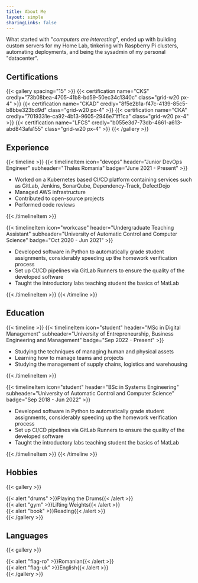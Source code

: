 ```yaml
---
title: About Me
layout: simple
sharingLinks: false
---
```


What started with "*computers are interesting*", ended up with building custom servers for my Home Lab, tinkering with Raspberry Pi clusters, automating deployments, and being the sysadmin of my personal "datacenter".

## Certifications

{{< gallery spacing="15" >}}
  {{< certification name="CKS" credly="73b08bea-4705-41b8-bd59-50ec34c1340c" class="grid-w20 px-4" >}}
  {{< certification name="CKAD" credly="8f5e2b1a-f47c-4139-85c5-b8bbe323bd9d" class="grid-w20 px-4" >}}
  {{< certification name="CKA" credly="7019331e-ca92-4b13-9605-2946e71ff1ca" class="grid-w20 px-4" >}}
  {{< certification name="LFCS" credly="b055e3d7-73db-4661-a613-abd843afa155" class="grid-w20 px-4" >}}
{{< /gallery >}}

## Experience

{{< timeline >}}
  {{< timelineItem icon="devops" header="Junior DevOps Engineer" subheader="Thales Romania" badge="June 2021 - Present" >}}
    <ul>
      <li>Worked on a Kubernetes based CI/CD platform containing services such as GitLab, Jenkins, SonarQube, Dependency-Track, DefectDojo</li>
      <li>Managed AWS infrastructure</li>
      <li>Contributed to open-source projects</li>
      <li>Performed code reviews</li>
    </ul>
  {{< /timelineItem >}}

  {{< timelineItem icon="workcase" header="Undergraduate Teaching Assistant" subheader="University of Automatic Control and Computer Science" badge="Oct 2020 - Jun 2021" >}}
    <ul>
      <li>Developed software in Python to automatically grade student assignments, considerably speeding up the homework verification process</li>
      <li>Set up CI/CD pipelines via GitLab Runners to ensure the quality of the developed software</li>
      <li>Taught the introductory labs teaching student the basics of MatLab</li>
    </ul>
  {{< /timelineItem >}}
{{< /timeline >}}

## Education

{{< timeline >}}
  {{< timelineItem icon="student" header="MSc in Digital Management" subheader="University of Entrepreneurship, Business Engineering and Management" badge="Sep 2022 - Present" >}}
    <ul>
      <li>Studying the techniques of managing human and physical assets</li>
      <li>Learning how to manage teams and projects</li>
      <li>Studying the management of supply chains, logistics and warehousing</li>
    </ul>
  {{< /timelineItem >}}

  {{< timelineItem icon="student" header="BSc in Systems Engineering" subheader="University of Automatic Control and Computer Science" badge="Sep 2018 - Jun 2022" >}}
    <ul>
      <li>Developed software in Python to automatically grade student assignments, considerably speeding up the homework verification process</li>
      <li>Set up CI/CD pipelines via GitLab Runners to ensure the quality of the developed software</li>
      <li>Taught the introductory labs teaching student the basics of MatLab</li>
    </ul>
  {{< /timelineItem >}}
{{< /timeline >}}

## Hobbies

{{< gallery >}}
  <div class="grid-w20">
    {{< alert "drums" >}}Playing the Drums{{< /alert >}}
  </div>
  <div class="grid-w20">
    {{< alert "gym" >}}Lifting Weights{{< /alert >}}
  </div>
  <div class="grid-w20">
    {{< alert "book" >}}Reading{{< /alert >}}
  </div>
{{< /gallery >}}

## Languages

{{< gallery >}}
  <div class="grid-w20">
    {{< alert "flag-ro" >}}Romanian{{< /alert >}}
  </div>
  <div class="grid-w20">
    {{< alert "flag-uk" >}}English{{< /alert >}}
  </div>
{{< /gallery >}}
